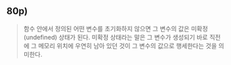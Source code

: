 ## 80p)
> 함수 안에서 정의된 어떤 변수를 초기화하지 않으면 그 변수의 값은 미확정(undefined) 상태가 된다. 미확정 상태라는 말은 그 변수가 생성되기 바로 직전에 그 메모리 위치에 우연히 남아 있던 것이 그 변수의 값으로 행세한다는 것을 의미한다.